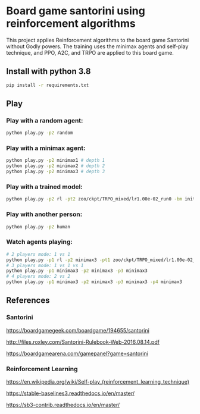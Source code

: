# Board game santorini using reinforcement algorithms
This project applies Reinforcement algorithms to the board game Santorini without Godly powers.
The training uses the minimax agents and self-play technique, and
PPO, A2C, and TRPO are applied to this board game.

## Install with python 3.8

```bash
pip install -r requirements.txt
```

## Play
### Play with a random agent:

```bash
python play.py -p2 random
```


### Play with a minimax agent:

```bash
python play.py -p2 minimax1 # depth 1
python play.py -p2 minimax2 # depth 2
python play.py -p2 minimax3 # depth 3
```

### Play with a trained model: 
```bash
python play.py -p2 rl -pt2 zoo/ckpt/TRPO_mixed/lr1.00e-02_run0 -bm init-random
```

### Play with another person:
```bash
python play.py -p2 human
```

### Watch agents playing:
```bash
# 2 players mode: 1 vs 1
python play.py -p1 rl -p2 minimax3 -pt1 zoo/ckpt/TRPO_mixed/lr1.00e-02_run0 -bm init-random
# 3 players mode: 1 vs 1 vs 1
python play.py -p1 minimax3 -p2 minimax3 -p3 minimax3
# 4 players mode: 2 vs 2
python play.py -p1 minimax3 -p2 minimax3 -p3 minimax3 -p4 minimax3
```


## References

### Santorini
https://boardgamegeek.com/boardgame/194655/santorini

http://files.roxley.com/Santorini-Rulebook-Web-2016.08.14.pdf

https://boardgamearena.com/gamepanel?game=santorini

### Reinforcement Learning

https://en.wikipedia.org/wiki/Self-play_(reinforcement_learning_technique)

https://stable-baselines3.readthedocs.io/en/master/

https://sb3-contrib.readthedocs.io/en/master/
